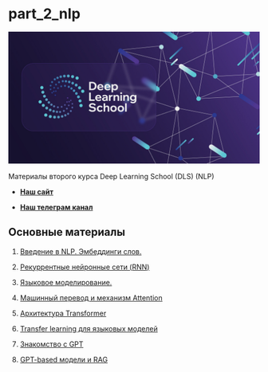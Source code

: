 # part_2_nlp

<div align="center">
  <img src="images/dls.png">
</div>


Материалы второго курса Deep Learning School (DLS) (NLP)

- [**Наш сайт**](https://dls.samcs.ru/)

- [**Наш телеграм канал**](t.me/deep_learning_school_news)

## Основные материалы

1. [Введение в NLP. Эмбеддинги слов.](./week_01_intro_to_nlp_embeddings/Readme.md)

2. [Рекуррентные нейронные сети (RNN)](./week_02_RNN/Readme.md)

3. [Языковое моделирование.](./week_03_language_modeling/Readme.md)

4. [Машинный перевод и механизм Attention](./week_04_translation_attention_mechanism/Readme.md)

5. [Архитектура Transformer](./week_05_transformer/Readme.md)

6. [Transfer learning для языковых моделей](./week_06_transfer_learning/README.md)

7. [Знакомство с GPT](./week_07_gpt_models/README.md)

8. [GPT-based модели и RAG](./week_08_chatgpt_instruction_tuning_RAG/README.md)

